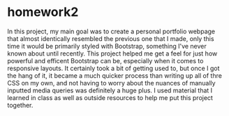 # homework2

In this project, my main goal was to create a personal portfolio webpage that almost identically resembled the previous one that I made, only this time it would be primarily styled with Bootstrap, something I've never known about until recently. This project helped me get a feel for just how powerful and efficent Bootstrap can be, especially when it comes to responsive layouts. It certainly took a bit of getting used to, but once I got the hang of it, it became a much quicker process than writing up all of thre CSS on my own, and not having to worry about the nuances of manually inputted media queries was definitely a huge plus. I used material that I learned in class as well as outside resources to help me put this project together.